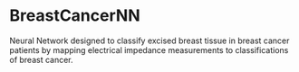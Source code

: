 # BreastCancerNN
Neural Network designed to classify excised breast tissue in breast cancer patients by mapping electrical impedance measurements to classifications of breast cancer.
